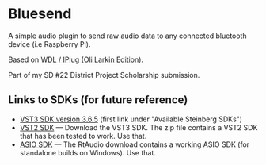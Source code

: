 # Bluesend

A simple audio plugin to send raw audio data to any connected bluetooth device (i.e Raspberry Pi).

Based on [WDL / IPlug (Oli Larkin Edition)][wdl-ol-github].

Part of my SD #22 District Project Scholarship submission.

## Links to SDKs (for future reference)

- [VST3 SDK version 3.6.5][vst3-sdk-3.9.5-download] (first link under "Available Steinberg SDKs")
- [VST2 SDK][vst2-sdk-download] &mdash; Download the VST3 SDK. The zip file contains a VST2 SDK that has been tested to work. Use that.
- [ASIO SDK][rtaudio-with-asio-sdk-download] &mdash; The RtAudio download contains a working ASIO SDK (for standalone builds on Windows). Use that.

[wdl-ol-github]: https://github.com/olilarkin/wdl-ol
[vst3-sdk-3.9.5-download]: https://web.archive.org/web/20160513043717/http://www.steinberg.net:80/en/company/developers.html
[vst2-sdk-download]: http://www.steinberg.net/en/company/developers.html
[rtaudio-with-asio-sdk-download]: https://www.music.mcgill.ca/~gary/rtaudio/